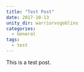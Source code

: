 ```yaml
---
title: "Test Post"
date: 2017-10-13
unity_dir: warriorvsgoblins
categories:
  - General
tags:
  - test
---
```


This is a test post.